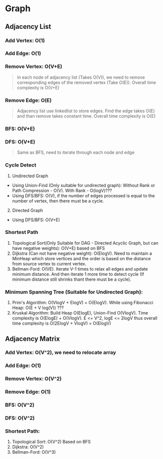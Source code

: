 # Graph

## Adjacency List

### Add Vertex: O(1)

### Add Edge: O(1)

### Remove Vertex: O(V+E)
> In each node of adjacency list (Takes O(V)), we need to remove corresponding edges of the removed vertex (Take O(E)). Overall time complexity is O(V+E)

### Remove Edge: O(E)
> Adjacency list use linkedlist to store edges. Find the edge takes O(E) and than remove takes constant time. Overall time complexity is O(E)

### BFS: O(V+E)

### DFS: O(V+E)
> Same as BFS, need to iterate through each node and edge

### Cycle Detect
1. Undirected Graph
- Using Union-Find (Only suitable for undirected graph): Without Rank or Path Compression - O(V). With Rank - O(logV)???
- Using DFS/BFS: O(V), if the number of edges processed is equal to the number of vertex, then there must be a cycle. 

2. Directed Graph
- Using DFS/BFS: O(V+E)

### Shortest Path
1. Topological Sort(Only Suitable for DAG - Directed Acyclic Graph, but can have negative weights): O(V+E) based on BFS
2. Dijkstra (Can not have negative weight): O(ElogV). Need to maintain a MinHeap which store vertices and the order is based on the distance from source vertex to current vertex. 
3. Bellman-Ford: O(VE). Iterate V-1 times to relax all edges and update minimum distance. And then iterate 1 more time to detect cycle (If minimum distance still shrinks thant there must be a cycle).

### Minimum Spanning Tree (Suitable for Undirected Graph):
1. Prim's Algorithm: O(VlogV + ElogV) = O(ElogV). While using Fibonacci Heap: O(E + V log(V)) ???
2. Kruskal Algorithm: Build Heap O(ElogE), Union-Find O(VlogV). Time complexity is O(ElogE) + O(VlogV). E <= V^2, logE <= 2logV thus overall time complexity is O(2ElogV + VlogV) = O(ElogV)

## Adjacency Matrix

### Add Vertex: O(V^2), we need to relocate array

### Add Edge: O(1)

### Remove Vertex: O(V^2)

### Remove Edge: O(1)

### BFS: O(V^2)

### DFS: O(V^2)

### Shortest Path:
1. Topological Sort: O(V^2) Based on BFS
2. Dijkstra: O(V^2)
3. Bellman-Ford: O(V^3)

